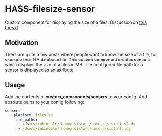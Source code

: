 # HASS-filesize-sensor
Custom component for displaying the size of a files. Discussion on [this thread](https://community.home-assistant.io/t/database-size-custom-component/40308).

## Motivation
There are quite a few posts where people want to know the size of a file, for example their HA database file. This custom component creates sensors which displays the size of a files in MB. The configured file path for a sensor is displayed as an attribute.

## Usage
Add the contents of **custom_components/sensors** to your config.
Add absolute paths to your config following:

```yaml
sensor:
  - platform: filesize
    file_paths:
      - /Users/robincole/.homeassistant/home-assistant_v2.db
      - /Users/robincole/.homeassistant/home-assistant.log
  ```
